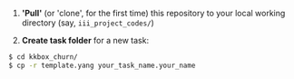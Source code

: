 1. **'Pull'** (or 'clone', for the first time) this repository to your local working directory (say, `iii_project_codes/`)

2. **Create task folder** for a new task:
```bash
$ cd kkbox_churn/
$ cp -r template.yang your_task_name.your_name
``` 

